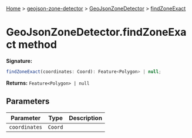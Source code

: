 [Home](./index) &gt; [geojson-zone-detector](./geojson-zone-detector.md) &gt; [GeoJsonZoneDetector](./geojson-zone-detector.geojsonzonedetector.md) &gt; [findZoneExact](./geojson-zone-detector.geojsonzonedetector.findzoneexact.md)

# GeoJsonZoneDetector.findZoneExact method

**Signature:**

```javascript
findZoneExact(coordinates: Coord): Feature<Polygon> | null;
```

**Returns:** `Feature<Polygon> | null`

## Parameters

| Parameter     | Type    | Description |
| ------------- | ------- | ----------- |
| `coordinates` | `Coord` |             |
